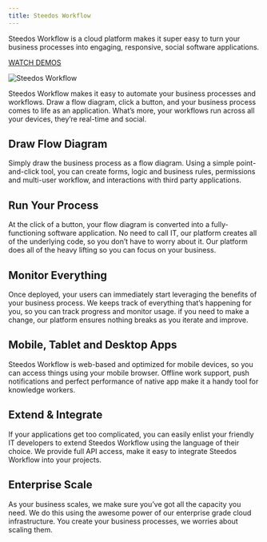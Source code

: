 ```yaml
---
title: Steedos Workflow
---
```


Steedos Workflow is a cloud platform makes it super easy to turn your business processes into engaging, responsive, social software applications.

<a class="slds-button slds-button_brand slds-m-right_medium slds-var-p-vertical_xx-small" href="http://oss.steedos.com/videos/SteedOS_Guide_en_US.mp4" target="_blank">
WATCH DEMOS
</a>

<p></p>

![Steedos Workflow](/assets/us/home.png)

Steedos Workflow makes it easy to automate your business processes and workflows. Draw a flow diagram, click a button, and your business process comes to life as an application. What’s more, your workflows run across all your devices, they’re real-time and social.

## Draw Flow Diagram

Simply draw the business process as a flow diagram. Using a simple point-and-click tool, you can create forms, logic and business rules, permissions and multi-user workflow, and interactions with third party applications.

## Run Your Process

At the click of a button, your flow diagram is converted into a fully-functioning software application. No need to call IT, our platform creates all of the underlying code, so you don’t have to worry about it. Our platform does all of the heavy lifting so you can focus on your business.

## Monitor Everything

Once deployed, your users can immediately start leveraging the benefits of your business process. We keeps track of everything that’s happening for you, so you can track progress and monitor usage. if you need to make a change, our platform ensures nothing breaks as you iterate and improve.

## Mobile, Tablet and Desktop Apps

Steedos Workflow is web-based and optimized for mobile devices, so you can access things using your mobile browser. Offline work support, push notifications and perfect performance of native app make it a handy tool for knowledge workers.

## Extend & Integrate

If your applications get too complicated, you can easily enlist your friendly IT developers to extend Steedos Workflow using the language of their choice. We provide full API access, make it easy to integrate Steedos Workflow into your projects.

## Enterprise Scale

As your business scales, we make sure you’ve got all the capacity you need. We do this using the awesome power of our enterprise grade cloud infrastructure. You create your business processes, we worries about scaling them.